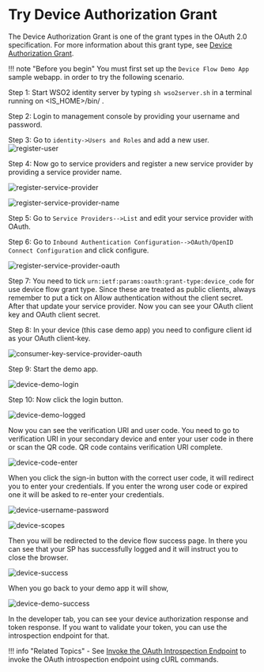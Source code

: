 # Try Device Authorization Grant

The Device Authorization Grant is one of the grant types in the OAuth 2.0
specification. For more information about this grant type, see
[Device Authorization Grant](../../learn/device-flow-grant).

!!! note "Before you begin" 
    You must first set up the `Device Flow Demo App` sample webapp.
    in order to try the following scenario.   
    
Step 1:
Start WSO2 identity server by typing `sh wso2server.sh` in a terminal running on <IS_HOME>/bin/ .

Step 2:
Login to management console by providing your username and password.

Step 3:
Go to `identity->Users and Roles` and add a new user.
![register-user](../assets/img/using-wso2-identity-server/register-user.jpg)

Step 4:
Now go to service providers and register a new service provider by providing a service provider name.

![register-service-provider](../assets/img/using-wso2-identity-server/register-service-provider.png)

![register-service-provider-name](../assets/img/using-wso2-identity-server/register-sp-name.jpg)

Step 5:
Go to `Service Providers-->List` and edit your service provider with OAuth.

Step 6:
Go to `Inbound Authentication Configuration-->OAuth/OpenID Connect Configuration` and click configure.

![register-service-provider-oauth](../assets/img/using-wso2-identity-server/register-sp-oauth.jpg)

Step 7:
You need to tick `urn:ietf:params:oauth:grant-type:device_code` for use device flow grant type. Since these are 
treated as public clients, always remember to put a tick on Allow authentication without the client secret. 
After that update your service provider. Now you can see your OAuth client key and OAuth client secret.

Step 8:
In your device (this case demo app) you need to configure client id as your OAuth client-key.

![consumer-key-service-provider-oauth](../assets/img/using-wso2-identity-server/get-oauth-consumer-key.jpg)

Step 9:
Start the demo app.

![device-demo-login](../assets/img/using-wso2-identity-server/device-demo-login.jpg)

Step 10:
Now click the login button.

![device-demo-logged](../assets/img/using-wso2-identity-server/device-demo-logged.jpg)

Now you can see the verification URI and user code. You need to go to verification URI in your secondary device and enter your user code in there or scan the QR code. QR code contains verification URI complete.

![device-code-enter](../assets/img/using-wso2-identity-server/device-code-enter.jpg)

When you click the sign-in button with the correct user code, it will redirect you to enter your credentials. If you enter the wrong user code or expired one it will be asked to re-enter your credentials.

![device-username-password](../assets/img/using-wso2-identity-server/device-username-password.jpg)

![device-scopes](../assets/img/using-wso2-identity-server/device-scopes.jpg)

Then you will be redirected to the device flow success page. In there you can see that your SP has successfully logged and it will instruct you to close the browser.

![device-success](../assets/img/using-wso2-identity-server/device-success.jpg)

When you go back to your demo app it will show,

![device-demo-success](../assets/img/using-wso2-identity-server/device-demo-success.jpg)

In the developer tab, you can see your device authorization response and token response. If you want to validate your token, you can use the introspection endpoint for that.

!!! info "Related Topics"
    -   See [Invoke the OAuth Introspection
        Endpoint](../../learn/invoke-the-oauth-introspection-endpoint)
        to invoke the OAuth introspection endpoint using cURL commands.